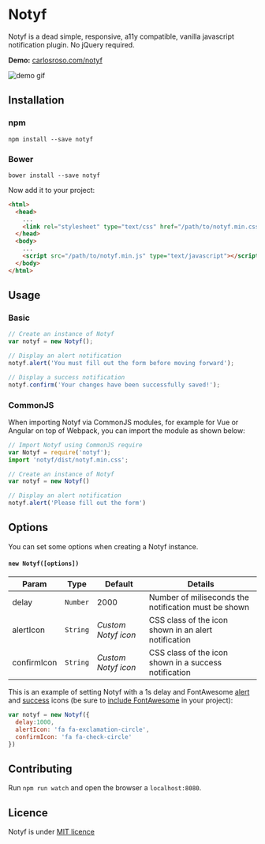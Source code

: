 # Notyf
Notyf is a dead simple, responsive, a11y compatible, vanilla javascript notification plugin. No jQuery required.

**Demo:** [carlosroso.com/notyf](http://carlosroso.com/notyf/)

![demo gif](https://media.giphy.com/media/l2SpZitHNMHjic8Mw/giphy.gif)

## Installation

### npm
```
npm install --save notyf
```
### Bower
```
bower install --save notyf
```
Now add it to your project:
```html
<html>
  <head>
    ...
    <link rel="stylesheet" type="text/css" href="/path/to/notyf.min.css">
  </head>
  <body>
    ...
    <script src="/path/to/notyf.min.js" type="text/javascript"></script>
  </body>
</html>
```
## Usage

### Basic

```javascript
// Create an instance of Notyf
var notyf = new Notyf();

// Display an alert notification
notyf.alert('You must fill out the form before moving forward');

// Display a success notification
notyf.confirm('Your changes have been successfully saved!');
```

### CommonJS

When importing Notyf via CommonJS modules, for example for Vue or Angular on top of Webpack, you can import the module as shown below:
```javascript
// Import Notyf using CommonJS require
var Notyf = require('notyf');
import 'notyf/dist/notyf.min.css';

// Create an instance of Notyf
var notyf = new Notyf()

// Display an alert notification 
notyf.alert('Please fill out the form')
```

## Options
You can set some options when creating a Notyf instance.

#### `new Notyf([options])`

Param | Type | Default | Details
------------ | ------------- | ------------- | -------------
delay | `Number` | 2000 | Number of miliseconds the notification must be shown
alertIcon | `String` | *Custom Notyf icon* | CSS class of the icon shown in an alert notification
confirmIcon | `String` | *Custom Notyf icon* | CSS class of the icon shown in a success notification

This is an example of setting Notyf with a 1s delay and FontAwesome [alert](http://fontawesome.io/icon/exclamation-circle/) and [success](http://fontawesome.io/icon/check-circle-o/) icons (be sure to [include FontAwesome](http://fontawesome.io/get-started/) in your project):
```javascript
var notyf = new Notyf({
  delay:1000,
  alertIcon: 'fa fa-exclamation-circle',
  confirmIcon: 'fa fa-check-circle'  
})
```

## Contributing

Run `npm run watch` and open the browser a `localhost:8080`. 

## Licence
Notyf is under [MIT licence](https://opensource.org/licenses/mit-license.php)
